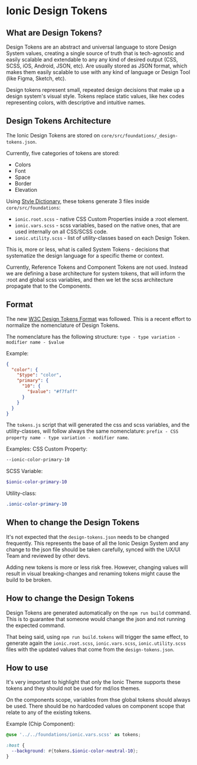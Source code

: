 # Ionic Design Tokens

## What are Design Tokens?

Design Tokens are an abstract and universal language to store Design System values, creating a single source of truth that is tech-agnostic and easily scalable and extendable to any any kind of desired output (CSS, SCSS, iOS, Android, JSON, etc). Are usually stored as JSON format, which makes them easily scalable to use with any kind of language or Design Tool (like Figma, Sketch, etc).

Design tokens represent small, repeated design decisions that make up a design system's visual style. Tokens replace static values, like hex codes representing colors, with descriptive and intuitive names.

## Design Tokens Architecture

The Ionic Design Tokens are stored on `core/src/foundations/_design-tokens.json`.

Currently, five categories of tokens are stored:

- Colors
- Font
- Space
- Border
- Elevation

Using [Style Dictionary](https://amzn.github.io/style-dictionary/), these tokens generate 3 files inside `core/src/foundations`:

- `ionic.root.scss` - native CSS Custom Properties inside a :root element.
- `ionic.vars.scss` - scss variables, based on the native ones, that are used internally on all CSS/SCSS code.
- `ionic.utility.scss` - list of utility-classes based on each Design Token.

This is, more or less, what is called System Tokens - decisions that systematize the design language for a specific theme or context.

Currently, Reference Tokens and Component Tokens are not used. Instead we are defining a base architecture for system tokens, that will inform the :root and global scss variables, and then we let the scss architecture propagate that to the Components.

## Format

The new [W3C Design Tokens Format](https://design-tokens.github.io/community-group/format/) was followed. This is a recent effort to normalize the nomenclature of Design Tokens.

The nomenclature has the following structure: `type - type variation - modifier name - $value`

Example:

```json
{
  "color": {
    "$type": "color",
    "primary": {
      "10": {
        "$value": "#f7faff"
      }
    }
  }
}
```

The `tokens.js` script that will generated the css and scss variables, and the utility-classes, will follow always the same nomenclature: `prefix - CSS property name - type variation - modifier name`.

Examples:
CSS Custom Property:

```css
--ionic-color-primary-10
```

SCSS Variable:

```scss
$ionic-color-primary-10
```

Utility-class:

```css
.ionic-color-primary-10
```

## When to change the Design Tokens

It's not expected that the `design-tokens.json` needs to be changed frequently. This represents the base of all the Ionic Design System and any change to the json file should be taken carefully, synced with the UX/UI Team and reviewed by other devs.

Adding new tokens is more or less risk free. However, changing values will result in visual breaking-changes and renaming tokens might cause the build to be broken.

## How to change the Design Tokens

Design Tokens are generated automatically on the `npm run build` command. This is to guarantee that someone would change the json and not running the expected command.

That being said, using `npm run build.tokens` will trigger the same effect, to generate again the `ionic.root.scss`, `ionic.vars.scss`, `ionic.utility.scss` files with the updated values that come from the `design-tokens.json`.

## How to use

It's very important to highlight that only the Ionic Theme supports these tokens and they should not be used for md/ios themes.

On the components scope, variables from thse global tokens should always be used. There should be no hardcoded values on component scope that relate to any of the existing tokens.

Example (Chip Component):

```scss
@use '../../foundations/ionic.vars.scss' as tokens;

:host {
  --background: #{tokens.$ionic-color-neutral-10};
}
```
